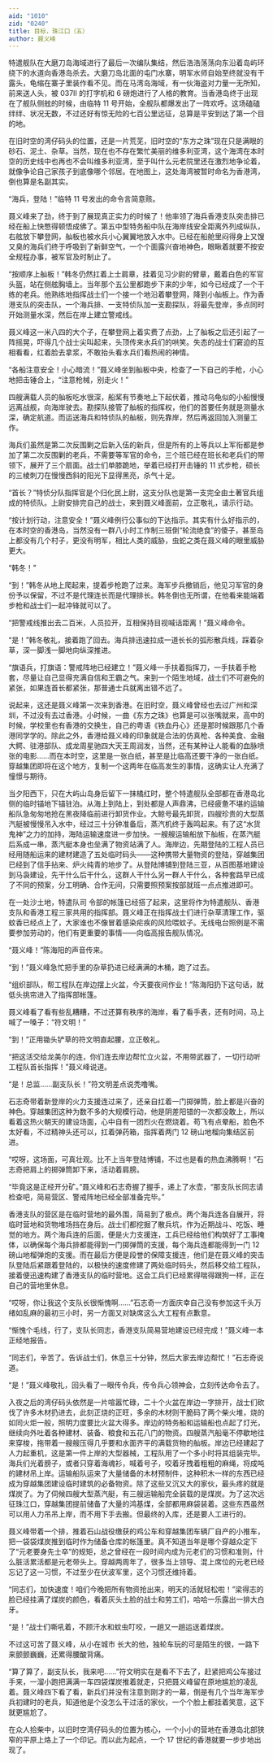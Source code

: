 ```yaml
---
aid: "1010"
zid: "0240"
title: 目标，珠江口（五）
author: 聂义峰
---
```


特遣舰队在大磨刀岛海域进行了最后一次编队集结，然后浩浩荡荡向东沿着岛屿环绕下的水道向香港岛杀去。大磨刀岛北面的屯门水寨，明军水师自始至终就没有干露头，龟缩在寨子里装作看不见。而在马湾岛海域，有一伙海盗对力量一无所知，前来送人头，被 037II 的打字机和 6 磅炮进行了人格的教育。当香港岛终于出现在了舰队侧舷的时候，由临特 11 号开始，全舰队都爆发出了一阵欢呼。这场磕磕绊绊、状况无数，不过还好有惊无险的七百公里远征，总算是平安到达了第一个目的地。

在旧时空的湾仔码头的位置，还是一片荒芜，旧时空的“东方之珠”现在只是满眼的砂石、泥土、杂草。当然，现在也不存在繁忙美丽的维多利亚湾，这个海湾在本时空的历史线中也再也不会叫维多利亚湾，至于叫什么元老院里还在激烈地争论着，就像争论自己家孩子到底像哪个邻居。在地图上，这处海湾被暂时命名为香港湾，倒也算是名副其实。

“海兵，登陆！”临特 11 号发出的命令言简意赅。

聂义峰来了劲，终于到了展现真正实力的时候了！他率领了海兵香港支队突击排已经在船上快憋得顿悟成佛了。第五中型特务船中队在海岸线安全距离外列成纵队，右舷放下攀登网，舢板也被水兵小心翼翼地放入水中。已经在船舱里闷得身上又馊又臭的海兵们终于呼吸到了新鲜空气，一个个面露兴奋地神色，眼瞅着就要不按安全规程办事，被军官及时制止了。

“按顺序上舢板！”韩冬仍然扛着上士肩章，挂着见习少尉的臂章，戴着白色的军官头盔，站在侧舷胸墙上。当年那个五公里都跑步下来的少年，如今已经成了一个干练的老兵。他熟练地指挥战士们一个接一个地沿着攀登网，降到小舢板上。作为香港支队的突击队，一个海兵排、一支特侦队加一支勘探队，将最先登岸，多点同时开始测量水深，然后在岸上建立警戒线。

聂义峰这一米八四的大个子，在攀登网上着实费了点劲，上了舢板之后还引起了一阵摇晃，吓得几个战士尖叫起来，头顶传来水兵们的哄笑。失态的战士们窘迫的互相看看，红着脸去拿浆，不敢抬头看水兵们看热闹的神情。

“各船注意安全！小心暗流！”聂义峰坐到舢板中央，检查了一下自己的手枪，小心地把击锤合上，“注意枪械，别走火！”

四艘满载人员的舢板吃水很深，船桨有节奏地上下起伏着，推动乌龟似的小船慢慢远离战舰，向海岸驶去。勘探队接管了舢板的指挥权，他们的首要任务就是测量水深，确定航道。而运送海兵和特侦队的舢板，则先靠岸，然后再返回加入测量工作。

海兵们虽然是第二次反围剿之后新入伍的新兵，但是所有的上等兵以上军衔都是参加了第二次反围剿的老兵，不需要等军官的命令，三个班已经在班长和老兵们的带领下，展开了三个扇面。战士们单膝跪地，举着已经打开击锤的 11 式步枪，硕长的三棱刺刀在慢慢西斜的阳光下显得黑亮，杀气十足。

“首长？”特侦分队指挥官是个归化民上尉，这支分队也是第一支完全由土著官兵组成的特侦队。上尉安排完自己的战士，来到聂义峰面前，立正敬礼，请示行动。

“按计划行动，注意安全！”聂义峰例行公事似的下达指示。其实有什么好指示的，在本时空的香港岛，当然没有一群八小时工作制三班倒“轮流绝食”的傻子，甚至岛上都没有几个村子，更没有明军，相比人类的威胁，虫蛇之类在聂义峰的眼里威胁更大。

“韩冬！”

“到！”韩冬从地上爬起来，提着步枪跑了过来。海军步兵撤销后，他见习军官的身份予以保留，不过不是代理连长而是代理排长。韩冬倒也无所谓，在他看来能端着步枪和战士们一起冲锋就可以了。

“把警戒线推出去二百米，人员拉开，互相保持目视喊话距离！”聂义峰命令。

“是！”韩冬敬礼，接着跑了回去。海兵排迅速拉成一道长长的弧形散兵线，踩着杂草，深一脚浅一脚地向纵深推进。

“旗语兵，打旗语：警戒阵地已经建立！”聂义峰一手扶着指挥刀，一手扶着手枪套，尽量让自己显得充满自信和王霸之气。来到一个陌生地域，战士们不可避免的紧张，如果连首长都紧张，那普通士兵就离出错不远了。

说起来，这还是聂义峰第一次来到香港。在旧时空，聂义峰曾经也去过广州和深圳，不过没有去过香港。小时候，一曲《东方之珠》也算是可以张嘴就来，高中的时候，学校里也有香港的交换生，自己的粤语《铁血丹心》还是那时候跟那几个香港同学学的。除此之外，香港给聂义峰的印象就是合法的仿真枪、各种美食、金融大鳄、驻港部队、成龙周星驰四大天王周润发，当然，还有某种让人能看的血脉喷张的电影……而在本时空，这里是一张白纸，甚至是比临高还要干净的一张白纸。穿越集团即将在这个地方，复制一个这两年在临高发生的事情，这确实让人充满了憧憬与期待。

当夕阳西下，只在大屿山岛身后留下一抹橘红时，整个特遣舰队全部都在香港岛北侧的临时锚地下锚驻泊。从海上到陆上，到处都是人声鼎沸，已经疲惫不堪的运输船队急匆匆地抢在黑夜降临前进行卸货作业。大鲸号最先卸货，四艘珍贵的大型蒸汽艇被慢慢吊入水中，经过三十分钟准备后，蒸汽机终于轰鸣起来。有了这“水货鬼神”之力的加持，海陆运输速度进一步加快。一艘艘运输船放下舢板，在蒸汽艇后系成一串，蒸汽艇本身也垒满了物资站满了人。海岸边，先期登陆的工程人员已经用随船运来的建材建造了五处临时码头——这种携带大量物资的登陆，穿越集团已经到了信手拈来、炉火纯青的地步了。从登陆博铺到登陆三亚，从百图基地建设到马袅建设，先干什么后干什么，这群人干什么另一群人干什么，各种套路早已成了不同的预案，分工明确、合作无间，只需要照预案按部就班一点点推进即可。

在一处沙土地，特遣队司 令部的帐篷已经搭了起来，这里将作为特遣舰队、香港支队和香港工程三家共用的指挥部。聂义峰正在指挥战士们进行杂草清理工作，驱蚊香已经点上了，大家谁也不像冒着感染疟疾的风险喂蚊子。无线电台照例是不需要参加劳动的，他们有更重要的事情——向临高报告舰队情况。

“聂义峰！”陈海阳的声音传来。

“到！”聂义峰急忙把手里的杂草扔进已经满满的木桶，跑了过去。

“组织部队，帮工程队在岸边摆上火盆，今天要夜间作业！”陈海阳扔下这句话，就低头挑帘进入了指挥部帐篷。

聂义峰看了看有些乱糟糟，不过还算有秩序的海岸，看了看手表，还有时间，马上喊了一嗓子：“符文明！”

“到！”正用锄头铲草的符文明直起腰，立正敬礼。

“把这活交给龙美尔的连，你们连去岸边帮忙立火盆，不用带武器了，一切行动听工程队首长指挥！”聂义峰说道。

“是！总监……副支队长！”符文明差点说秃噜嘴。

石志奇带着新登岸的火力支援连过来了，还亲自扛着一门掷弹筒，脸上都是兴奋的神色。穿越集团这种为数不多的大规模行动，他是阴差阳错的一次都没敢上，所以看着这热火朝天的建设场面，心中自有一团烈火在燃烧着。苟飞有点晕船，脸色不太好看，不过精神头还可以，扛着弹药箱，指挥着两门 12 磅山地榴向集结区前进。

“哎呀，这场面，可真壮观。比不上当年登陆博铺，不过也是看的热血沸腾啊！”石志奇把肩上的掷弹筒卸下来，活动着肩膀。

“毕竟这是正经开分矿。”聂义峰和石志奇握了握手，递上了水壶，“那支队长同志请检查吧，简易营区、警戒阵地已经全部准备完毕。”

香港支队的营区是在临时营地的最外围，简易到了极点。两个海兵连各自展开，将临时营地和货物堆场挡在身后。战士们都挖掘了散兵坑，作为近期战斗、吃饭、睡觉的地方。两个海兵连的后面，便是火力支援连，工兵已经给他们构筑好了工事掩体，以确保每个海兵排都能得到一门掷弹筒的支援，每个海兵连都能得到一门 12 磅山地榴弹炮的支援。而在最后方便是段誉的保障支援连，他们是在聂义峰的突击队登陆后紧跟着登陆的，以极快的速度修建了两处临时码头，然后移交给工程队，接着便迅速构建了香港支队的临时营地。这会工兵们已经累得喘得跟狗一样，正在自己的营地里休息。

“哎呀，你让我这个支队长很惭愧啊……”石志奇一方面庆幸自己没有参加这千头万绪如乱麻的最初三小时，另一方面又对缺席这么大工程有点歉意。

“惭愧个毛线，行了，支队长同志，香港支队简易营地建设已经完成！”聂义峰一本正经地报告。

“同志们，辛苦了。告诉战士们，休息三十分钟，然后大家去岸边帮忙！”石志奇说道。

“是！”聂义峰敬礼，回头看了一眼传令兵，传令兵心领神会，立刻传达命令去了。

入夜之后的湾仔码头依然是一片喧嚣忙碌，二十个火盆在岸边一字排开，战士们砍伐了许多木材扔进去，此刻正烧的正旺，多余的木材则干脆码了两个柴火堆，烧的如同火炬一般，照明力度要比火盆大得多。岸边的特务船和运输船也点起了灯光，继续向外吐着各种建材、装备、粮食和五花八门的物资。四艘蒸汽船毫不停歇地往来穿梭，拖带着一艘艘压得几乎要和水面齐平的满载货物的舢板。岸边已经建起了人力起重机，这是第一件上岸的大型器械，工程队用了一个多小时将其组装完毕。海兵们光着膀子，或者只穿着海魂衫，喊着号子，咬着牙拽着粗粗的麻绳，将成吨的建材吊上岸。运输船队运来了大量储备的木材预制件，这种积木一样的东西已经成为穿越集团建设临时建筑的必备物资。除了这些又沉又大的家伙，最头疼的就是煤炭了。为了伺候四艘大型蒸汽艇，有三艘运输船完全装载的是煤炭。为了这次远征珠江口，穿越集团提前储备了大量的鸿基煤，全部都用麻袋装着。这些东西虽然可以用人力吊吊上岸，而不用下手去搬。但最终的入库，还是要人工进行的。

聂义峰带着一个排，推着石山战役缴获的鸡公车和穿越集团车辆厂自产的小推车，把一袋袋煤炭推到临时作为储备仓库的帐篷里。真不知道当年是哪个穿越众定下了“元老要身先士卒”的规矩，总之曾经在一段时间内成为元老们的习惯和准则，什么脏活累活都是元老带头上。穿越两周年了，很多当上领导、混上席位的元老已经忘记了这一习惯，不过至少在伏波军里，这个习惯还维持着。

“同志们，加快速度！咱们今晚把所有物资抢出来，明天的活就轻松啦！”梁得志的脸已经挂满了煤炭的颜色，看着灰头土脸的战士和劳工们，哈哈一乐露出一排大白牙。

“是！”战士们嘶吼着，不顾汗水和蚊虫叮咬，一趟又一趟运送着煤炭。

不过这可苦了聂义峰，从小在城市 长大的他，独轮车玩的可是陌生的很，一路下来颤颤巍巍，还累得腰酸背痛。

“算了算了，副支队长，我来吧……”符文明实在是看不下去了，赶紧把鸡公车接过手来，一溜小跑把满满一车四袋煤炭推着就走，只把聂义峰留在原地尴尬的凌乱着。聂义峰四下看了看，新兵们并没有注意到刚才的一幕，倒是有几个当年海军步兵初建时的老兵，知道他是个没怎么干过活的家伙，一个个脸上都挂着笑意，这下就更尴尬了。

在众人拾柴中，以旧时空湾仔码头的位置为核心，一个小小的营地在香港岛北部狭窄的平原上烙上了一个印记。而以此为起点，一个 17 世纪的香港就要一步步地出现了。
